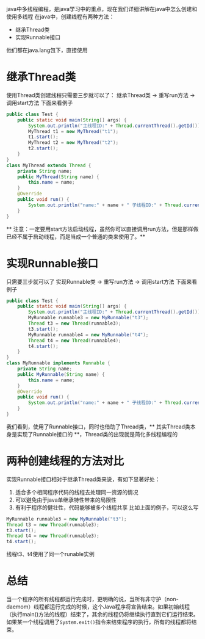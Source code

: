 java中多线程编程，是java学习中的重点，现在我们详细讲解在java中怎么创建和使用多线程
在java中，创建线程有两种方法：
+ 继承Thread类
+ 实现Runnable接口

他们都在java.lang包下，直接使用

# 继承Thread类
使用Thread类创建线程只需要三步就可以了：
继承Thread类 -> 重写run方法 -> 调用start方法
下面来看例子
```java
public class Test {
	public static void main(String[] args) {
		System.out.println("主线程ID:" + Thread.currentThread().getId());
		MyThread t1 = new MyThread("t1");
		t1.start();
		MyThread t2 = new MyThread("t2");
		t2.start();
	}
}
class MyThread extends Thread {
	private String name;
	public MyThread(String name) {
		this.name = name;
	}
	@Override
	public void run() {
		System.out.println("name:" + name + " 子线程ID:" + Thread.currentThread().getId());
	}
}
```
** 注意：一定要用start方法启动线程，虽然你可以直接调用run方法，但是那样做已经不属于启动线程，而是当成一个普通的类来使用了。**

# 实现Runnable接口
只需要三步就可以了
实现Runnable类 -> 重写run方法 -> 调用start方法
下面来看例子
```java
public class Test {
	public static void main(String[] args) {
		System.out.println("主线程ID:" + Thread.currentThread().getId());
		MyRunnable runnable3 = new MyRunnable("t3");
		Thread t3 = new Thread(runnable3);
		t3.start();
		MyRunnable runnable4 = new MyRunnable("t4");
		Thread t4 = new Thread(runnable4);
		t4.start();
	}
}
class MyRunnable implements Runnable {
	private String name;
	public MyRunnable(String name) {
		this.name = name;
	}
	@Override
	public void run() {
		System.out.println("name:" + name + " 子线程ID:" + Thread.currentThread().getId());
	}
}
```
我们看到，使用了Runnable接口，同时也借助了Thread类，** 其实Thread类本身是实现了Runnable接口的 **，Thread类的出现就是简化多线程编程的


# 两种创建线程的方法对比
实现Runnable接口相对于继承Thread类来说，有如下显著好处：
1. 适合多个相同程序代码的线程去处理同一资源的情况
2. 可以避免由于java单继承特性带来的局限性
3. 有利于程序的健壮性，代码能够被多个线程共享
比如上面的例子，可以这么写
```java
MyRunnable runnable3 = new MyRunnable("t3");
Thread t3 = new Thread(runnable3);
t3.start();
Thread t4 = new Thread(runnable3);
t4.start();
```
线程t3、t4使用了同一个runable实例


# 总结
当一个程序的所有线程都运行完成时，更明确的说，当所有非守护（non-daemom）线程都运行完成的时候，这个Java程序将宣告结束。如果初始线程（执行main()方法的线程）结束了，其余的线程仍将继续执行直到它们运行结束。如果某一个线程调用了`System.exit()`指令来结束程序的执行，所有的线程都将结束。

 

